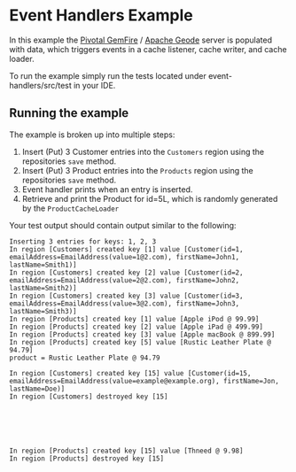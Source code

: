 # Event Handlers Example

In this example the [Pivotal GemFire](https://pivotal.io/pivotal-gemfire) / [Apache Geode](http://geode.apache.org/) server is populated with data, which triggers events in a cache listener, cache writer, and cache loader.

To run the example simply run the tests located under event-handlers/src/test in your IDE.

## Running the example

The example is broken up into multiple steps:
1. Insert (Put) 3 Customer entries into the `Customers` region using the repositories `save` method.
2. Insert (Put) 3 Product entries into the `Products` region using the repositories `save` method.
3. Event handler prints when an entry is inserted.
4. Retrieve and print the Product for id=5L, which is randomly generated by the `ProductCacheLoader`

Your test output should contain output similar to the following:

    Inserting 3 entries for keys: 1, 2, 3
    In region [Customers] created key [1] value [Customer(id=1, emailAddress=EmailAddress(value=1@2.com), firstName=John1, lastName=Smith1)]
    In region [Customers] created key [2] value [Customer(id=2, emailAddress=EmailAddress(value=2@2.com), firstName=John2, lastName=Smith2)]
    In region [Customers] created key [3] value [Customer(id=3, emailAddress=EmailAddress(value=3@2.com), firstName=John3, lastName=Smith3)]
    In region [Products] created key [1] value [Apple iPod @ 99.99]
    In region [Products] created key [2] value [Apple iPad @ 499.99]
    In region [Products] created key [3] value [Apple macBook @ 899.99]
    In region [Products] created key [5] value [Rustic Leather Plate @ 94.79]
    product = Rustic Leather Plate @ 94.79
    
    In region [Customers] created key [15] value [Customer(id=15, emailAddress=EmailAddress(value=example@example.org), firstName=Jon, lastName=Doe)]
    In region [Customers] destroyed key [15] 
    
    
    
    
    
    
    In region [Products] created key [15] value [Thneed @ 9.98]
    In region [Products] destroyed key [15] 